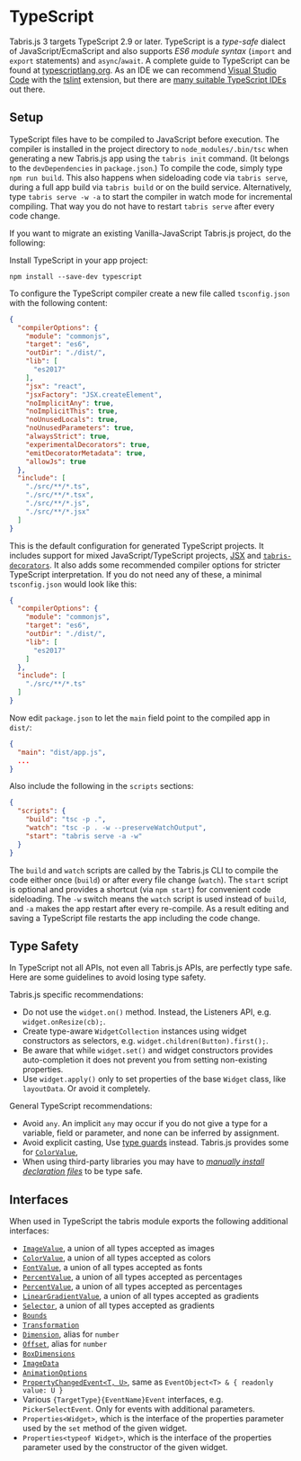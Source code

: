 ---
---
# TypeScript

Tabris.js 3 targets TypeScript 2.9 or later. TypeScript is a <em>type-safe</em> dialect of JavaScript/EcmaScript and also supports <em>ES6 module syntax</em> (`import` and `export` statements) and `async`/`await`. A complete guide to TypeScript can be found at [typescriptlang.org](http://www.typescriptlang.org/docs/home.html). As an IDE we can recommend [Visual Studio Code](https://code.visualstudio.com/) with the [tslint](https://marketplace.visualstudio.com/items?itemName=eg2.tslint) extension, but there are [many suitable TypeScript IDEs](https://github.com/Microsoft/TypeScript/wiki/TypeScript-Editor-Support) out there.

## Setup

TypeScript files have to be compiled to JavaScript before execution. The compiler is installed in the project directory to `node_modules/.bin/tsc` when generating a new Tabris.js app using the `tabris init` command. (It belongs to the `devDependencies` in `package.json`.) To compile the code, simply type `npm run build`. This also happens when sideloading code via `tabris serve`, during a full app build via `tabris build` or on the build service. Alternatively, type `tabris serve -w -a` to start the compiler in watch mode for incremental compiling. That way you do not have to restart `tabris serve` after every code change.

If you want to migrate an existing Vanilla-JavaScript Tabris.js project, do the following:

Install TypeScript in your app project:
```
npm install --save-dev typescript
```

To configure the TypeScript compiler create a new file called `tsconfig.json` with the following content:

```json
{
  "compilerOptions": {
    "module": "commonjs",
    "target": "es6",
    "outDir": "./dist/",
    "lib": [
      "es2017"
    ],
    "jsx": "react",
    "jsxFactory": "JSX.createElement",
    "noImplicitAny": true,
    "noImplicitThis": true,
    "noUnusedLocals": true,
    "noUnusedParameters": true,
    "alwaysStrict": true,
    "experimentalDecorators": true,
    "emitDecoratorMetadata": true,
    "allowJs": true
  },
  "include": [
    "./src/**/*.ts",
    "./src/**/*.tsx",
    "./src/**/*.js",
    "./src/**/*.jsx"
  ]
}
```

This is the default configuration for generated TypeScript projects. It includes support for mixed JavaScript/TypeScript projects, [JSX](./jsx.md) and [`tabris-decorators`](https://github.com/eclipsesource/tabris-decorators). It also adds some recommended compiler options for stricter TypeScript interpretation. If you do not need any of these, a minimal `tsconfig.json` would look like this:

```json
{
  "compilerOptions": {
    "module": "commonjs",
    "target": "es6",
    "outDir": "./dist/",
    "lib": [
      "es2017"
    ]
  },
  "include": [
    "./src/**/*.ts"
  ]
}
```

Now edit `package.json` to let the `main` field point to the compiled app in `dist/`:

```json
{
  "main": "dist/app.js",
  ...
}
```

Also include the following in the `scripts` sections:

```json
{
  "scripts": {
    "build": "tsc -p .",
    "watch": "tsc -p . -w --preserveWatchOutput",
    "start": "tabris serve -a -w"
  }
}
```

The `build`  and `watch` scripts are called by the Tabris.js CLI to compile the code either once (`build`) or after every file change (`watch`).
The `start` script is optional and provides a shortcut (via `npm start`) for convenient code sideloading. The `-w` switch means the `watch` script is used instead of `build`, and `-a` makes the app restart after every re-compile. As a result editing and saving a TypeScript file restarts the app including the code change.

## Type Safety

In TypeScript not all APIs, not even all Tabris.js APIs, are perfectly type safe. Here are some guidelines to avoid losing type safety.

Tabris.js specific recommendations:
* Do not use the `widget.on()` method. Instead, the Listeners API, e.g. `widget.onResize(cb);`.
* Create type-aware `WidgetCollection` instances using widget constructors as selectors, e.g. `widget.children(Button).first();`.
* Be aware that while `widget.set()` and widget constructors provides auto-completion it does not prevent you from setting non-existing properties.
* Use `widget.apply()` only to set properties of the base `Widget` class, like `layoutData`. Or avoid it completely.

General TypeScript recommendations:
* Avoid `any`. An implicit `any` may occur if you do not give a type for a variable, field or parameter, and none can be inferred by assignment.
* Avoid explicit casting, Use [type guards](http://www.typescriptlang.org/docs/handbook/advanced-types.html#type-guards-and-differentiating-types) instead. Tabris.js provides some for [`ColorValue`](./types.md#ColorValue),
* When using third-party libraries you may have to <em>[manually install declaration files](http://www.typescriptlang.org/docs/handbook/declaration-files/consumption.html)</em> to be type safe.

## Interfaces

When used in TypeScript the tabris module exports the following additional interfaces:

 * [`ImageValue`](./types.md#imageValue), a union of all types accepted as images
 * [`ColorValue`](./types.md#colorValue), a union of all types accepted as colors
 * [`FontValue`](./types.md#fontValue), a union of all types accepted as fonts
 * [`PercentValue`](./types.md#PercentValue), a union of all  types accepted as percentages
 * [`PercentValue`](./types.md#PercentValue), a union of all types accepted as percentages
 * [`LinearGradientValue`](./types.md#LinearGradientValue), a union of all types accepted as gradients
 * [`Selector`](./selector.md), a union of all types accepted as gradients
 * [`Bounds`](./types.md#bounds)
 * [`Transformation`](./types.md#transformation)
 * [`Dimension`](./types.md#dimension), alias for `number`
 * [`Offset`](./types.md#offset), alias for `number`
 * [`BoxDimensions`](./types.md#boxdimensions)
 * [`ImageData`](./types.md#imagedata)
 * [`AnimationOptions`](./types.md#animationoptions)
 * [`PropertyChangedEvent<T, U>`](./types.md#propertychangedevent), same as `EventObject<T> & { readonly value: U }`
 * Various `{TargetType}{EventName}Event` interfaces, e.g. `PickerSelectEvent`. Only for events with additional parameters.
 * `Properties<Widget>`, which is the interface of the properties parameter used by the `set` method of the given widget.
 * `Properties<typeof Widget>`, which is the interface of the properties parameter used by the constructor of the given widget.
